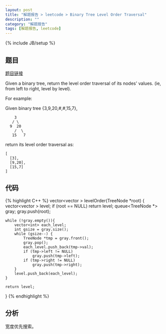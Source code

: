 ```yaml
---
layout: post
title: "解题报告 > leetcode > Binary Tree Level Order Traversal"
description: ""
category: "解题报告"
tags: [解题报告, leetcode]
---
```

{% include JB/setup %}

## 题目

[题目链接](https://oj.leetcode.com/problems/binary-tree-level-order-traversal/)

Given a binary tree, return the level order traversal of its nodes' values. (ie, from left to right, level by level).

For example:

Given binary tree {3,9,20,#,#,15,7},

        3
       / \
      9  20
        /  \
       15   7

return its level order traversal as:

    [
      [3],
      [9,20],
      [15,7]
    ]

<!--more-->

## 代码

{% highlight C++ %}
vector<vector<int> > levelOrder(TreeNode *root) {
	vector<vector<int> > level;
	if (root == NULL) return level;
	queue<TreeNode *> gray;
	gray.push(root);

	while (!gray.empty()){
		vector<int> each_level;
		int gsize = gray.size();
		while (gsize--) {
			TreeNode *tmp = gray.front();
			gray.pop();
			each_level.push_back(tmp->val);
			if (tmp->left != NULL)
				gray.push(tmp->left);
			if (tmp->right != NULL)
				gray.push(tmp->right);
		}
		level.push_back(each_level);
	}

	return level;
}
{% endhighlight %}

## 分析

宽度优先搜索。
